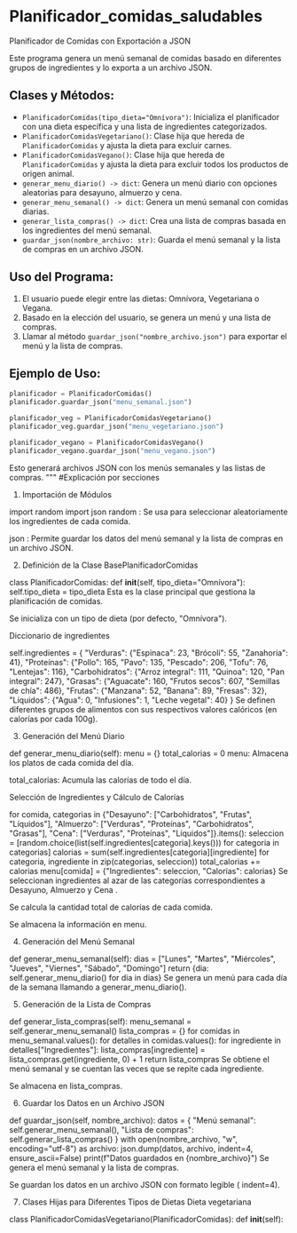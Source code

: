 # Planificador_comidas_saludables

Planificador de Comidas con Exportación a JSON

Este programa genera un menú semanal de comidas basado en diferentes grupos de ingredientes y lo exporta a un archivo JSON.

Clases y Métodos:
------------------
- `PlanificadorComidas(tipo_dieta="Omnívora")`: Inicializa el planificador con una dieta específica y una lista de ingredientes categorizados.
- `PlanificadorComidasVegetariano()`: Clase hija que hereda de `PlanificadorComidas` y ajusta la dieta para excluir carnes.
- `PlanificadorComidasVegano()`: Clase hija que hereda de `PlanificadorComidas` y ajusta la dieta para excluir todos los productos de origen animal.
- `generar_menu_diario() -> dict`: Genera un menú diario con opciones aleatorias para desayuno, almuerzo y cena.
- `generar_menu_semanal() -> dict`: Genera un menú semanal con comidas diarias.
- `generar_lista_compras() -> dict`: Crea una lista de compras basada en los ingredientes del menú semanal.
- `guardar_json(nombre_archivo: str)`: Guarda el menú semanal y la lista de compras en un archivo JSON.

Uso del Programa:
------------------
1. El usuario puede elegir entre las dietas: Omnívora, Vegetariana o Vegana.
2. Basado en la elección del usuario, se genera un menú y una lista de compras.
3. Llamar al método `guardar_json("nombre_archivo.json")` para exportar el menú y la lista de compras.

Ejemplo de Uso:
---------------
```python
planificador = PlanificadorComidas()
planificador.guardar_json("menu_semanal.json")

planificador_veg = PlanificadorComidasVegetariano()
planificador_veg.guardar_json("menu_vegetariano.json")

planificador_vegano = PlanificadorComidasVegano()
planificador_vegano.guardar_json("menu_vegano.json")
```
Esto generará archivos JSON con los menús semanales y las listas de compras.
"""
#Explicación por secciones
1. Importación de Módulos

import random
import json
random : Se usa para seleccionar aleatoriamente los ingredientes de cada comida.

json : Permite guardar los datos del menú semanal y la lista de compras en un archivo JSON.

2. Definición de la Clase BasePlanificadorComidas

class PlanificadorComidas:
    def __init__(self, tipo_dieta="Omnívora"):
        self.tipo_dieta = tipo_dieta
Esta es la clase principal que gestiona la planificación de comidas.

Se inicializa con un tipo de dieta (por defecto, "Omnívora").

Diccionario de ingredientes

self.ingredientes = {
    "Verduras": {"Espinaca": 23, "Brócoli": 55, "Zanahoria": 41},
    "Proteínas": {"Pollo": 165, "Pavo": 135, "Pescado": 206, "Tofu": 76, "Lentejas": 116},
    "Carbohidratos": {"Arroz integral": 111, "Quinoa": 120, "Pan integral": 247},
    "Grasas": {"Aguacate": 160, "Frutos secos": 607, "Semillas de chía": 486},
    "Frutas": {"Manzana": 52, "Banana": 89, "Fresas": 32},
    "Líquidos": {"Agua": 0, "Infusiones": 1, "Leche vegetal": 40}
}
Se definen diferentes grupos de alimentos con sus respectivos valores calóricos (en calorías por cada 100g).

3. Generación del Menú Diario

def generar_menu_diario(self):
    menu = {}
    total_calorias = 0
menu: Almacena los platos de cada comida del día.

total_calorias: Acumula las calorías de todo el día.

Selección de Ingredientes y Cálculo de Calorías

for comida, categorias in {"Desayuno": ["Carbohidratos", "Frutas", "Líquidos"],
                           "Almuerzo": ["Verduras", "Proteínas", "Carbohidratos", "Grasas"],
                           "Cena": ["Verduras", "Proteínas", "Líquidos"]}.items():
    seleccion = [random.choice(list(self.ingredientes[categoria].keys())) for categoria in categorias]
    calorias = sum(self.ingredientes[categoria][ingrediente] for categoria, ingrediente in zip(categorias, seleccion))
    total_calorias += calorias
    menu[comida] = {"Ingredientes": seleccion, "Calorías": calorias}
Se seleccionan ingredientes al azar de las categorías correspondientes a Desayuno, Almuerzo y Cena .

Se calcula la cantidad total de calorías de cada comida.

Se almacena la información en menu.

4. Generación del Menú Semanal

def generar_menu_semanal(self):
    dias = ["Lunes", "Martes", "Miércoles", "Jueves", "Viernes", "Sábado", "Domingo"]
    return {dia: self.generar_menu_diario() for dia in dias}
Se genera un menú para cada día de la semana llamando a generar_menu_diario().

5. Generación de la Lista de Compras

def generar_lista_compras(self):
    menu_semanal = self.generar_menu_semanal()
    lista_compras = {}
    for comidas in menu_semanal.values():
        for detalles in comidas.values():
            for ingrediente in detalles["Ingredientes"]:
                lista_compras[ingrediente] = lista_compras.get(ingrediente, 0) + 1
    return lista_compras
Se obtiene el menú semanal y se cuentan las veces que se repite cada ingrediente.

Se almacena en lista_compras.

6. Guardar los Datos en un Archivo JSON



def guardar_json(self, nombre_archivo):
    datos = {
        "Menú semanal": self.generar_menu_semanal(),
        "Lista de compras": self.generar_lista_compras()
    }
    with open(nombre_archivo, "w", encoding="utf-8") as archivo:
        json.dump(datos, archivo, indent=4, ensure_ascii=False)
    print(f"Datos guardados en {nombre_archivo}")
Se genera el menú semanal y la lista de compras.

Se guardan los datos en un archivo JSON con formato legible ( indent=4).

7. Clases Hijas para Diferentes Tipos de Dietas
Dieta vegetariana


class PlanificadorComidasVegetariano(PlanificadorComidas):
    def __init__(self):


